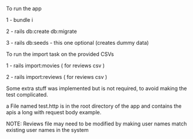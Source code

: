 To run the app

1 - bundle i

2 - rails db:create db:migrate 

3 - rails db:seeds  - this one optional (creates dummy data)


To run the import task on the provided CSVs

1 - rails import:movies    ( for reviews csv )

2 - rails import:reviews   ( for reviews csv )


Some extra stuff was implemented but is not required, to avoid making the test complicated.


a File named test.http is in the root directory of the app and contains the apis a long with request body example.

NOTE: Reviews file may need to be modified by making user names match existing user names in the system
